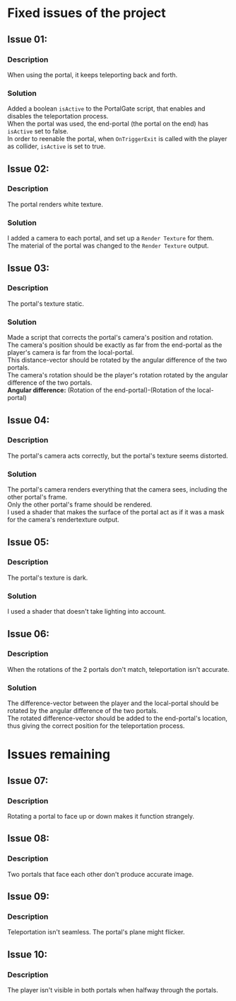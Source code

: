 # Fixed issues of the project

## Issue 01: 
### Description
When using the portal, it keeps teleporting back and forth.
### Solution
Added a boolean `isActive` to the PortalGate script, that enables and disables the teleportation process.  
When the portal was used, the end-portal (the portal on the end) has `isActive` set to false.  
In order to reenable the portal, when `OnTriggerExit` is called with the player as collider, `isActive` is set to true.

## Issue 02:
### Description
The portal renders white texture.
### Solution
I added a camera to each portal, and set up a `Render Texture` for them.  
The material of the portal was changed to the `Render Texture` output.  

## Issue 03:
### Description
The portal's texture static.
### Solution
Made a script that corrects the portal's camera's position and rotation.  
The camera's position should be exactly as far from the end-portal as the player's camera is far from the local-portal.  
This distance-vector should be rotated by the angular difference of the two portals.  
The camera's rotation should be the player's rotation rotated by the angular difference of the two portals.  
**Angular difference:** (Rotation of the end-portal)-(Rotation of the local-portal)

## Issue 04:
### Description
The portal's camera acts correctly, but the portal's texture seems distorted.
### Solution
The portal's camera renders everything that the camera sees, including the other portal's frame.  
Only the other portal's frame should be rendered.  
I used a shader that makes the surface of the portal act as if it was a mask for the camera's rendertexture output.  

## Issue 05:
### Description
The portal's texture is dark.
### Solution
I used a shader that doesn't take lighting into account.  

## Issue 06:
### Description
When the rotations of the 2 portals don't match, teleportation isn't accurate.
### Solution
The difference-vector between the player and the local-portal should be rotated by the angular difference of the two portals.  
The rotated difference-vector should be added to the end-portal's location, thus giving the correct position for the teleportation process.

# Issues remaining

## Issue 07:
### Description
Rotating a portal to face up or down makes it function strangely.  

## Issue 08:
### Description
Two portals that face each other don't produce accurate image.  

## Issue 09:
### Description
Teleportation isn't seamless. The portal's plane might flicker.  

## Issue 10:
### Description
The player isn't visible in both portals when halfway through the portals.




